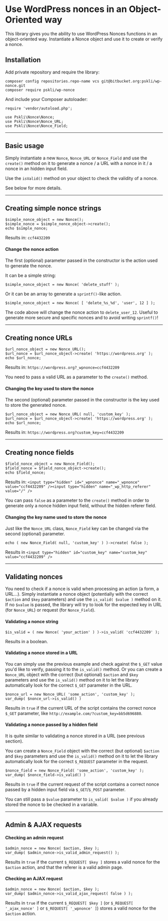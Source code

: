 # Use WordPress nonces in an Object-Oriented way

This library gives you the ability to use WordPress Nonces functions in an object-oriented way.
Instantiate a Nonce object and use it to create or verify a nonce.

## Installation

Add private repository and require the library:
```
composer config repositories.repo-name vcs git@bitbucket.org:pskli/wp-nonce.git
composer require pskli/wp-nonce
```

And include your Composer autoloader:
```
require 'vendor/autoload.php';

use Pskli\Nonce\Nonce;
use Pskli\Nonce\Nonce_URL;
use Pskli\Nonce\Nonce_Field;
```

---

## Basic usage

Simply instantiate a new `Nonce`, `Nonce_URL` or `Nonce_Field` and use the `create()` method on it to generate a nonce / a URL with a nonce in it / a nonce in an hidden input field.

Use the `isValid()` method on your object to check the validity of a nonce.

See below for more details.

---

## Creating simple nonce strings
```
$simple_nonce_object = new Nonce();
$simple_nonce = $simple_nonce_object->create();
echo $simple_nonce;
```
Results in: `ccf4432209`

#### Change the nonce action
The first (optional) parameter passed in the constructor is the action used to generate the nonce.

It can be a simple string:
```
$simple_nonce_object = new Nonce( 'delete_stuff' );
```

Or it can be an array to generate a `sprintf()`-like action.
```
$simple_nonce_object = new Nonce( [ 'delete_%s_%d', 'user', 12 ] );
```
The code above will change the nonce action to `delete_user_12`. 
Useful to generate more secure and specific nonces and to avoid writing `sprintf()`!

---
## Creating nonce URLs
```
$url_nonce_object = new Nonce_URL();
$url_nonce = $url_nonce_object->create( 'https://wordpress.org' );
echo $url_nonce;
```
Results in: `https://wordpress.org?_wpnonce=ccf4432209`

You need to pass a valid URL as a parameter to the `create()` method.

#### Changing the key used to store the nonce
The second (optional) parameter passed in the constructor is the key used to store the generated nonce.
```
$url_nonce_object = new Nonce_URL( null, 'custom_key' );
$url_nonce = $url_nonce_object->create( 'https://wordpress.org' );
echo $url_nonce;
```
Results in: `https://wordpress.org?custom_key=ccf4432209`

---
## Creating nonce fields
```
$field_nonce_object = new Nonce_Field();
$field_nonce = $field_nonce_object->create();
echo $field_nonce;
```
Results in: `<input type="hidden" id="_wpnonce" name="_wpnonce" value="ccf4432209" /><input type="hidden" name="_wp_http_referer" value="/" />`

You can pass `false` as a parameter to the `create()` method in order to generate only a nonce hidden input field, without the hidden referer field.

#### Changing the key name used to store the nonce
Just like the `Nonce_URL` class, `Nonce_Field` key can be changed via the second (optional) parameter.
```
echo ( new Nonce_Field( null, 'custom_key' ) )->create( false );
```
Results in `<input type="hidden" id="custom_key" name="custom_key" value="ccf4432209" />`

---
## Validating nonces
You need to check if a nonce is valid when processing an action (a form, a URL...). 
Simply instantiate a nonce object (potentially with the correct `$action` and `$key` parameters) and use the `is_valid( $value )` method on it.
If no `$value` is passed, the library will try to look for the expected key in URL (for `Nonce_URL`) or request (for `Nonce_Field`).

#### Validating a nonce string
```
$is_valid = ( new Nonce( 'your_action' ) )->is_valid( 'ccf4432209' );
```
Results in a boolean.

#### Validating a nonce stored in a URL
You can simply use the previous example and check against the `$_GET` value you'd like to verify, passing it to the `is_valid()` method.
Or you can create a `Nonce_URL` object with the correct (but optional) `$action` and `$key` parameters and use the `is_valid()` method on it to let the library automatically look for the correct `$_GET` parameter in the URL.
```
$nonce_url = new Nonce_URL( 'some_action', 'custom_key' );
var_dump( $nonce_url->is_valid() )
```
Results in `true` if the current URL of the script contains the correct nonce `$_GET` parameter, like `http://example.com/?custom_key=bb5d696880`.

#### Validating a nonce passed by a hidden field
It is quite similar to validating a nonce stored in a URL (see previous section).

You can create a `Nonce_Field` object with the correct (but optional) `$action` and `$key` parameters and use the `is_valid()` method on it to let the library automatically look for the correct `$_REQUEST` parameter in the request.
```
$nonce_field = new Nonce_Field( 'some_action', 'custom_key' );
var_dump( $nonce_field->is_valid() )
```
Results in `true` if the current request of the script contains a correct nonce  passed by a hidden input field via `$_GET`/`$_POST` parameter.

You can still pass a `$value` parameter to `is_valid( $value )` if you already stored the nonce to be checked in a variable.

---
## Admin & AJAX requests

#### Checking an admin request
```
$admin_nonce = new Nonce( $action, $key );
var_dump( $admin_nonce->is_valid_admin_request() );
```
Results in `true` if the current `$_REQUEST[ $key ]` stores a valid nonce for the `$action` action, and that the referer is a valid admin page.

#### Checking an AJAX request
```
$admin_nonce = new Nonce( $action, $key );
var_dump( $admin_nonce->is_valid_ajax_request( false ) );
```
Results in `true` if the current `$_REQUEST[ $key ]` (or `$_REQUEST[ '_ajax_nonce' ]` or `$_REQUEST[ '_wpnonce' ]`) stores a valid nonce for the `$action` action.